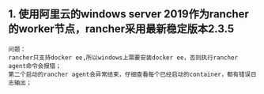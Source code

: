 ## 1. 使用阿里云的windows server 2019作为rancher的worker节点，rancher采用最新稳定版本2.3.5
```
问题：
rancher只支持docker ee,所以windows上需要安装docker ee，否则执行rancher agent命令会报错；
第二个启动的rancher agent会异常结束，仔细查看每个已经启动的container，都有错误日志输出；
```
